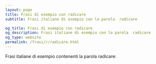 ```yaml
---
layout: page
title: Frasi di esempio con radicare 
subtitle: Frasi italiane di esempio con la parola  radicare

og_title: Frasi di esempio con radicare 
og_description: Frasi italiane di esempio con la parola  radicare
og_type: website
permalink: /frasi/r/radicare.html
---
```


Frasi italiane di esempio contenenti la parola radicare:


